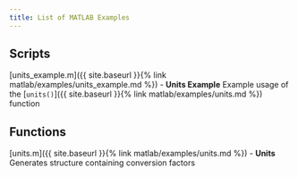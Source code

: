 ```yaml
---
title: List of MATLAB Examples
---
```


## Scripts
[units_example.m]({{ site.baseurl }}{% link matlab/examples/units_example.md %}) - **Units Example** Example usage of the 
[`units()`]({{ site.baseurl }}{% link matlab/examples/units.md %}) function

## Functions
[units.m]({{ site.baseurl }}{% link matlab/examples/units.md %}) - **Units** Generates structure containing conversion factors
